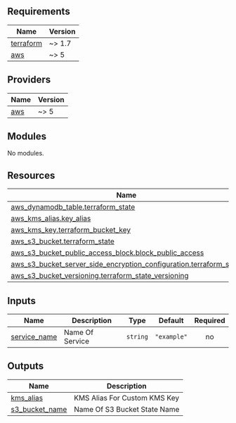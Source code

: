 ## Requirements

| Name | Version |
|------|---------|
| <a name="requirement_terraform"></a> [terraform](#requirement\_terraform) | ~> 1.7 |
| <a name="requirement_aws"></a> [aws](#requirement\_aws) | ~> 5 |

## Providers

| Name | Version |
|------|---------|
| <a name="provider_aws"></a> [aws](#provider\_aws) | ~> 5 |

## Modules

No modules.

## Resources

| Name | Type |
|------|------|
| [aws_dynamodb_table.terraform_state](https://registry.terraform.io/providers/hashicorp/aws/latest/docs/resources/dynamodb_table) | resource |
| [aws_kms_alias.key_alias](https://registry.terraform.io/providers/hashicorp/aws/latest/docs/resources/kms_alias) | resource |
| [aws_kms_key.terraform_bucket_key](https://registry.terraform.io/providers/hashicorp/aws/latest/docs/resources/kms_key) | resource |
| [aws_s3_bucket.terraform_state](https://registry.terraform.io/providers/hashicorp/aws/latest/docs/resources/s3_bucket) | resource |
| [aws_s3_bucket_public_access_block.block_public_access](https://registry.terraform.io/providers/hashicorp/aws/latest/docs/resources/s3_bucket_public_access_block) | resource |
| [aws_s3_bucket_server_side_encryption_configuration.terraform_state](https://registry.terraform.io/providers/hashicorp/aws/latest/docs/resources/s3_bucket_server_side_encryption_configuration) | resource |
| [aws_s3_bucket_versioning.terraform_state_versioning](https://registry.terraform.io/providers/hashicorp/aws/latest/docs/resources/s3_bucket_versioning) | resource |

## Inputs

| Name | Description | Type | Default | Required |
|------|-------------|------|---------|:--------:|
| <a name="input_service_name"></a> [service\_name](#input\_service\_name) | Name Of Service | `string` | `"example"` | no |

## Outputs

| Name | Description |
|------|-------------|
| <a name="output_kms_alias"></a> [kms\_alias](#output\_kms\_alias) | KMS Alias For Custom KMS Key |
| <a name="output_s3_bucket_name"></a> [s3\_bucket\_name](#output\_s3\_bucket\_name) | Name Of S3 Bucket State Name |
